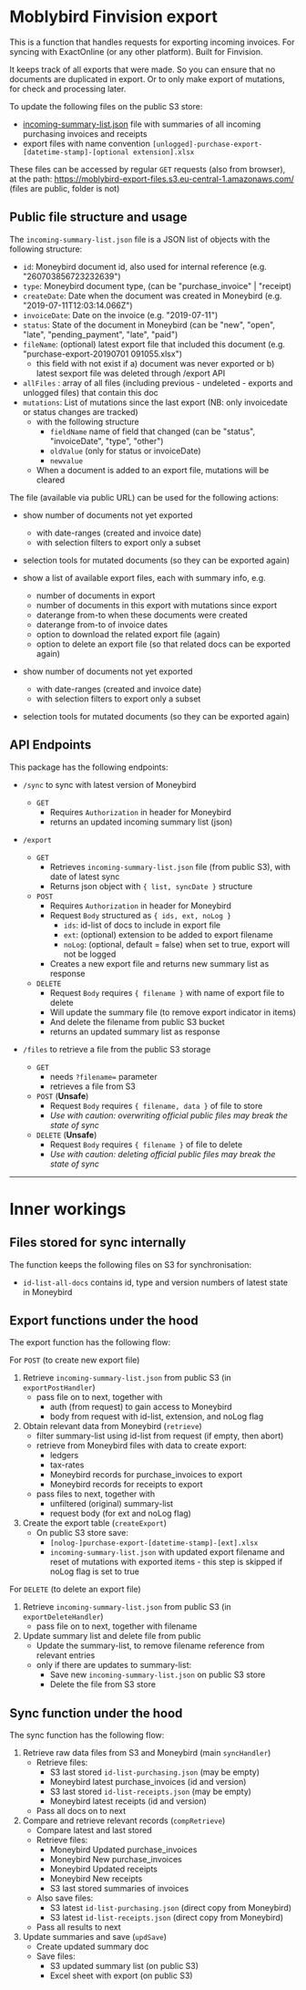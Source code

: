# Moblybird Finvision export

This is a function that handles requests for exporting incoming invoices.
For syncing with ExactOnline (or any other platform).
Built for Finvision.

It keeps track of all exports that were made. So you can ensure that no documents are duplicated in export. Or to only make export of mutations, for check and processing later.

To update the following files on the public S3 store:

* [incoming-summary-list.json](https://moblybird-export-files.s3.eu-central-1.amazonaws.com/incoming-summary-list.json) file with summaries of all incoming purchasing invoices and receipts
* export files with name convention `[unlogged]-purchase-export-[datetime-stamp]-[optional extension].xlsx` 

These files can be accessed by regular `GET` requests (also from browser),  
at the path: https://moblybird-export-files.s3.eu-central-1.amazonaws.com/ (files are public, folder is not)

## Public file structure and usage
The `incoming-summary-list.json` file is a JSON list of objects with the following structure:

* `id`: Moneybird document id, also used for internal reference (e.g. "260703856723232639")
* `type`: Moneybird document type, (can be "purchase_invoice" | "receipt)
* `createDate`: Date when the document was created in Moneybird (e.g. "2019-07-11T12:03:14.066Z")
* `invoiceDate`: Date on the invoice (e.g. "2019-07-11")
* `status`: State of the document in Moneybird (can be "new", "open", "late", "pending_payment", "late", "paid")
* `fileName`: (optional) latest export file that included this document (e.g. "purchase-export-20190701 091055.xlsx")
    * this field with not exist if a) document was never exported or b) latest sexport file was deleted through /export API
* `allFiles` : array of all files (including previous - undeleted - exports and unlogged files) that contain this doc
* `mutations`: List of mutations since the last export (NB: only invoicedate or status changes are tracked)
    * with the following structure
        * `fieldName` name of field that changed (can be "status", "invoiceDate", "type", "other")
        * `oldValue` (only for status or invoiceDate)
        * `newvalue`
    * When a document is added to an export file, mutations will be cleared

The file (available via public URL) can be used for the following actions:

* show number of documents not yet exported
    * with date-ranges (created and invoice date)
    * with selection filters to export only a subset
* selection tools for mutated documents (so they can be exported again)

* show a list of available export files, each with summary info, e.g.
    * number of documents in export
    * number of documents in this export with mutations since export
    * daterange from-to when these documents were created
    * daterange from-to of invoice dates
    * option to download the related export file (again)
    * option to delete an export file (so that related docs can be exported again)
* show number of documents not yet exported
    * with date-ranges (created and invoice date)
    * with selection filters to export only a subset
* selection tools for mutated documents (so they can be exported again)


## API Endpoints
This package has the following endpoints:

* `/sync` to sync with latest version of Moneybird
    * `GET`
        * Requires `Authorization` in header for Moneybird
        * returns an updated incoming summary list (json)
* `/export`
    * `GET`
        * Retrieves `incoming-summary-list.json` file (from public S3), with date of latest sync
        * Returns json object with `{ list, syncDate }` structure
    * `POST`
        * Requires `Authorization` in header for Moneybird 
        * Request `Body` structured as `{ ids, ext, noLog }` 
            * `ids`: id-list of docs to include in export file
            * `ext`: (optional) extension to be added to export filename
            * `noLog`: (optional, default = false) when set to true, export will not be logged
        * Creates a new export file and returns new summary list as response
    * `DELETE`
        * Request `Body` requires `{ filename }` with name of export file to delete
        * Will update the summary file (to remove export indicator in items)
        * And delete the filename from public S3 bucket
        * returns an updated summary list as response

* `/files` to retrieve a file from the public S3 storage
    * `GET`
        * needs `?filename=` parameter
        * retrieves a file from S3
    * `POST` (**Unsafe**)
        * Request `Body` requires `{ filename, data }` of file to store
        * *Use with caution: overwriting official public files may break the state of sync*
    * `DELETE` (**Unsafe**)
        * Request `Body` requires `{ filename }` of file to delete
        * *Use with caution: deleting official public files may break the state of sync*



---

# Inner workings
## Files stored for sync internally
The function keeps the following files on S3 for synchronisation:

* `id-list-all-docs` contains id, type and version numbers of latest state in Moneybird

## Export functions under the hood
The export function has the following flow:

For `POST` (to create new export file)
1. Retrieve `incoming-summary-list.json` from public S3 (in `exportPostHandler`)
    * pass file on to next, together with 
        * auth (from request) to gain access to Moneybird
        * body from request with id-list, extension, and noLog flag
2. Obtain relevant data from Moneybird (`retrieve`)
    * filter summary-list using id-list from request (if empty, then abort)
    * retrieve from Moneybird files with data to create export:
        * ledgers
        * tax-rates
        * Moneybird records for purchase_invoices to export
        * Moneybird records for receipts to export
    * pass files to next, together with
        * unfiltered (original) summary-list
        * request body (for ext and noLog flag)
3. Create the export table (`createExport`)
    * On public S3 store save:
        * `[nolog-]purchase-export-[datetime-stamp]-[ext].xlsx`
        * `incoming-summary-list.json` with updated export filename and reset of mutations with exported items - this step is skipped if noLog flag is set to true

For `DELETE` (to delete an export file)
1. Retrieve `incoming-summary-list.json` from public S3 (in `exportDeleteHandler`)
    * pass file on to next, together with filename
2. Update summary list and delete file from public
    * Update the summary-list, to remove filename reference from relevant entries
    * only if there are updates to summary-list:
        * Save new `incoming-summary-list.json` on public S3 store
        * Delete the file from S3 store

## Sync function under the hood
The sync function has the following flow:

1. Retrieve raw data files from S3 and Moneybird (main `syncHandler`)
    * Retrieve files:
        * S3 last stored `id-list-purchasing.json` (may be empty)
        * Moneybird latest purchase_invoices (id and version)
        * S3 last stored `id-list-receipts.json` (may be empty)
        * Moneybird latest receipts (id and version)
    * Pass all docs on to next
2. Compare and retrieve relevant records (`compRetrieve`)
    * Compare latest and last stored
    * Retrieve files:
        * Moneybird Updated purchase_invoices
        * Moneybird New purchase_invoices
        * Moneybird Updated receipts
        * Moneybird New receipts
        * S3 last stored summaries of invoices
    * Also save files:
        * S3 latest `id-list-purchasing.json` (direct copy from Moneybird)
        * S3 latest `id-list-receipts.json` (direct copy from Moneybird)
    * Pass all results to next
3. Update summaries and save (`updSave`)
    * Create updated summary doc
    * Save files:
        * S3 updated summary list (on public S3)
        * Excel sheet with export (on public S3)
